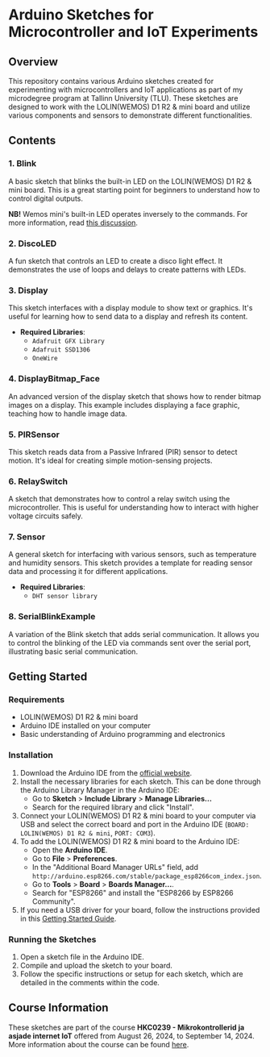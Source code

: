 # Arduino Sketches for Microcontroller and IoT Experiments

## Overview

This repository contains various Arduino sketches created for experimenting with microcontrollers and IoT applications as part of my microdegree program at Tallinn University (TLU). These sketches are designed to work with the LOLIN(WEMOS) D1 R2 & mini board and utilize various components and sensors to demonstrate different functionalities.

## Contents

### 1. Blink
A basic sketch that blinks the built-in LED on the LOLIN(WEMOS) D1 R2 & mini board. This is a great starting point for beginners to understand how to control digital outputs.

**NB!** Wemos mini's built-in LED operates inversely to the commands. For more information, read [this discussion](https://forum.arduino.cc/t/wemos-d1-r1-built-in-led-problem/626168/3).

### 2. DiscoLED
A fun sketch that controls an LED to create a disco light effect. It demonstrates the use of loops and delays to create patterns with LEDs.

### 3. Display
This sketch interfaces with a display module to show text or graphics. It's useful for learning how to send data to a display and refresh its content.

- **Required Libraries**: 
  - `Adafruit GFX Library`
  - `Adafruit SSD1306`
  - `OneWire`

### 4. DisplayBitmap_Face
An advanced version of the display sketch that shows how to render bitmap images on a display. This example includes displaying a face graphic, teaching how to handle image data.

### 5. PIRSensor
This sketch reads data from a Passive Infrared (PIR) sensor to detect motion. It's ideal for creating simple motion-sensing projects.

### 6. RelaySwitch
A sketch that demonstrates how to control a relay switch using the microcontroller. This is useful for understanding how to interact with higher voltage circuits safely.

### 7. Sensor
A general sketch for interfacing with various sensors, such as temperature and humidity sensors. This sketch provides a template for reading sensor data and processing it for different applications.

- **Required Libraries**: 
  - `DHT sensor library`

### 8. SerialBlinkExample
A variation of the Blink sketch that adds serial communication. It allows you to control the blinking of the LED via commands sent over the serial port, illustrating basic serial communication.

## Getting Started

### Requirements
- LOLIN(WEMOS) D1 R2 & mini board
- Arduino IDE installed on your computer
- Basic understanding of Arduino programming and electronics

### Installation

1. Download the Arduino IDE from the [official website](https://www.arduino.cc/en/software).
2. Install the necessary libraries for each sketch. This can be done through the Arduino Library Manager in the Arduino IDE:
   - Go to **Sketch** > **Include Library** > **Manage Libraries...**
   - Search for the required library and click "Install".
3. Connect your LOLIN(WEMOS) D1 R2 & mini board to your computer via USB and select the correct board and port in the Arduino IDE (`BOARD: LOLIN(WEMOS) D1 R2 & mini`, `PORT: COM3`).
4. To add the LOLIN(WEMOS) D1 R2 & mini board to the Arduino IDE:
   - Open the **Arduino IDE**.
   - Go to **File** > **Preferences**.
   - In the "Additional Board Manager URLs" field, add `http://arduino.esp8266.com/stable/package_esp8266com_index.json`.
   - Go to **Tools** > **Board** > **Boards Manager...**.
   - Search for "ESP8266" and install the "ESP8266 by ESP8266 Community".
5. If you need a USB driver for your board, follow the instructions provided in this [Getting Started Guide](https://www.instructables.com/Wemos-ESP8266-Getting-Started-Guide-Wemos-101/).

### Running the Sketches

1. Open a sketch file in the Arduino IDE.
2. Compile and upload the sketch to your board.
3. Follow the specific instructions or setup for each sketch, which are detailed in the comments within the code.

## Course Information

These sketches are part of the course **HKC0239 - Mikrokontrollerid ja asjade internet IoT** offered from August 26, 2024, to September 14, 2024. More information about the course can be found [here](https://ois.tlu.ee/pls/portal/!tois.ois_public.draw_page?_page=26C55172C85FAFF3D6EB1F8D2FED4A6307BA759863366D72&p_id=C878A7E61823B732).
